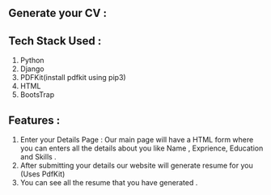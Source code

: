## Generate your CV : 

## Tech Stack Used :

1. Python
2. Django
3. PDFKit(install pdfkit using pip3)
4. HTML
5. BootsTrap

## Features : 

1. Enter your Details Page : Our main page will have a HTML form where you can enters all the details about you like Name , Exprience, Education and Skills .
2. After submitting your details our website will generate resume for you (Uses PdfKit)
3. You can see all the resume that you have generated .


